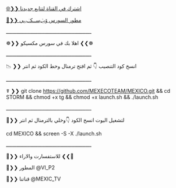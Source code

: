 [🌐❯❯ اشترك في القناة لتتابع جديدنا](https://telegram.me/MEXIC_TV )

[📡❯❯ مطور السورس ۆيہٰٰٖﹻســكہٰﹻ،ہي](https://telegram.me/VI_P2 )

ـــــــــــــــــــــــــــــــــــــــــــــــــــــــــ

☸❯❯ اهلا بك في سورس مكسيكو ❮❮☸

ـــــــــــــــــــــــــــــــــــــــــــــــــــــــــ

📉 ❯❯ انسخ كود التنصيب 👇 ثم افتح ترمنال وحط الكود ثم انتر

ـــــــــــــــــــــــــــــــــــــــــــــــــــــــــ

☤ ❯❯ git clone https://github.com/MEXECOTEAM/MEXICO.git && cd STORM && chmod +x tg && chmod +x launch.sh && ./launch.sh

ـــــــــــــــــــــــــــــــــــــــــــــــــــــــــ

📜❯❯ لتشغيل البوت انسخ الكود  👇وخلي بالترمنال ثم انتر 

cd MEXICO && screen -S -X ./launch.sh

ـــــــــــــــــــــــــــــــــــــــــــــــــــــــــ

🔽❯❯ للاستفسارت والاراء ❮❮🔽

📡❯❯ المطور @VI_P2

📯❯❯ قناتنا @MEXIC_TV

 

 

 

